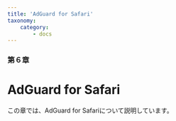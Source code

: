 ```yaml
---
title: 'AdGuard for Safari'
taxonomy:
    category:
        - docs
---
```


### 第６章

# AdGuard for Safari

この章では、AdGuard for Safariについて説明しています。
